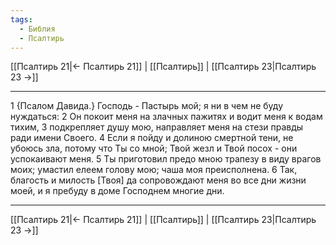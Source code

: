 ```yaml
---
tags:
  - Библия
  - Псалтирь
---
```

[[Псалтирь 21|← Псалтирь 21]] | [[Псалтирь]] | [[Псалтирь 23|Псалтирь 23 →]]

---
1 {Псалом Давида.} Господь - Пастырь мой; я ни в чем не буду нуждаться:
2 Он покоит меня на злачных пажитях и водит меня к водам тихим,
3 подкрепляет душу мою, направляет меня на стези правды ради имени Своего.
4 Если я пойду и долиною смертной тени, не убоюсь зла, потому что Ты со мной; Твой жезл и Твой посох - они успокаивают меня.
5 Ты приготовил предо мною трапезу в виду врагов моих; умастил елеем голову мою; чаша моя преисполнена.
6 Так, благость и милость [Твоя] да сопровождают меня во все дни жизни моей, и я пребуду в доме Господнем многие дни.

---
[[Псалтирь 21|← Псалтирь 21]] | [[Псалтирь]] | [[Псалтирь 23|Псалтирь 23 →]]